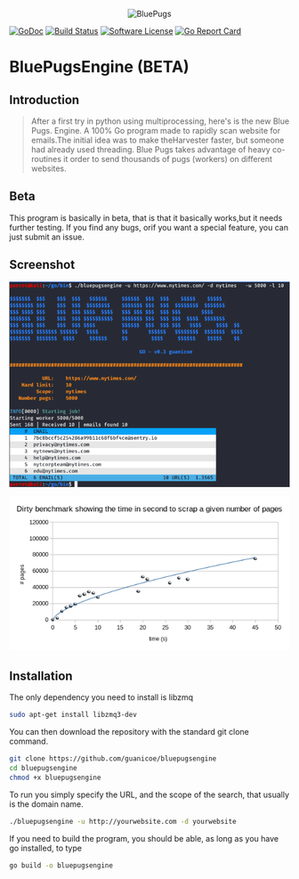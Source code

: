 

<!-- apt-get install libzmq3-dev

chmod +x bluePugs

go build -o bluePugs src/*.go && ./bluePugs
 -->


<p align="center">
  <img alt="BluePugs" src="https://bluepugs.ovh/static/img/bluepugs_blue.svg" height="100" />

</p>


[![GoDoc](https://godoc.org/github.com/guanicoe/bluepugsengine?status.svg)](https://godoc.org/github.com/guanicoe/bluepugsengine)
[![Build Status](https://travis-ci.com/guanicoe/bluepugsengine.svg?branch=master)](https://travis-ci.com/guanicoe/bluepugsengine)
[![Software License](https://img.shields.io/badge/License-MPL%202.0-brightgreen.svg)](https://github.com/guanicoe/bluepugsengine/blob/master/LICENSE.md)
[![Go Report Card](https://goreportcard.com/badge/github.com/guanicoe/bluepugsengine)](https://goreportcard.com/report/github.com/guanicoe/bluepugsengine)


# BluePugsEngine (BETA)

## Introduction

> After a first try in python using multiprocessing, here's is the new Blue Pugs. Engine. A 100% Go program made to rapidly scan website for emails.The initial idea was to make theHarvester faster, but someone had already used threading. Blue Pugs takes advantage of heavy co-routines it order to send thousands of pugs (workers) on different websites.

## Beta

This program is basically in beta, that is that it basically works,but it needs further testing. If you find any bugs, orif you want a special feature, you can just submit an issue.
<!-- ## Code Samples

> You've gotten their attention in the introduction, now show a few code examples. So they get a visualization and as a bonus, make them copy/paste friendly. -->

## Screenshot

![screenshot](https://github.com/guanicoe/bluepugsengine/blob/master/assets/Screenshot%20from%202020-05-20%2013-51-47.png)

![dirty benchmark](https://github.com/guanicoe/bluepugsengine/blob/master/assets/quick_benchmarks.png)

## Installation

The only dependency you need to install is libzmq

```sh
sudo apt-get install libzmq3-dev
```

You can then download the repository with the standard git clone command.

```sh
git clone https://github.com/guanicoe/bluepugsengine
cd bluepugsengine
chmod +x bluepugsengine
```
To run you simply specify the URL, and the scope of the search, that usually is the domain name.

```sh
./bluepugsengine -u http://yourwebsite.com -d yourwebsite
```


If you need to build the program, you should be able, as long as you have go installed, to type

```sh
go build -o bluepugsengine
```
